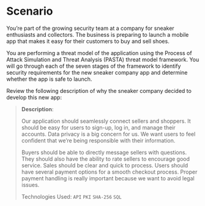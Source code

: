# Scenario

You’re part of the growing security team at a company for sneaker enthusiasts and collectors. The business is preparing to launch a mobile app that makes it easy for their customers to buy and sell shoes. 

You are performing a threat model of the application using the Process of Attack Simulation and Threat Analysis (PASTA) threat model framework. You will go through each of the seven stages of the framework to identify security requirements for the new sneaker company app and determine whether the app is safe to launch.

Review the following description of why the sneaker company decided to develop this new app:

> **Description**: 
>
> Our application should seamlessly connect sellers and shoppers. It should be easy for users to sign-up, log in, and manage their accounts. Data privacy is a big concern for us. We want users to feel confident that we’re being responsible with their information.
>
> Buyers should be able to directly message sellers with questions. They should also have the ability to rate sellers to encourage good service. Sales should be clear and quick to process. Users should have several payment options for a smooth checkout process. Proper payment handling is really important because we want to avoid legal issues.
>
> Technologies Used: `API` `PKI` `SHA-256` `SQL`